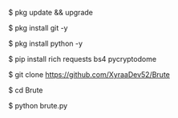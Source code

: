 $ pkg update && upgrade

$ pkg install git -y

$ pkg install python -y

$ pip install rich requests bs4 pycryptodome

$ git clone https://github.com/XyraaDev52/Brute

$ cd Brute

$ python brute.py
